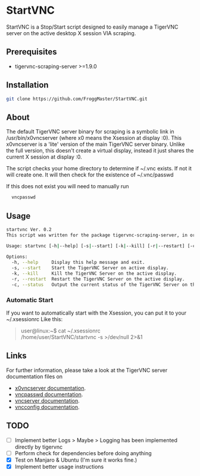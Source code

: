 # StartVNC

StartVNC is a Stop/Start script designed to easily manage a TigerVNC server on the active desktop X session VIA scraping. 

## Prerequisites

- tigervnc-scraping-server >=1.9.0

## Installation

```bash
git clone https://github.com/FroggMaster/StartVNC.git
```

## About
The default TigerVNC server binary for scraping is a symbolic link in /usr/bin/x0vncserver (where x0 means the Xsession at display :0). This x0vncserver is a 'lite' version of the main TigerVNC server binary. Unlike the full version, this doesn't create a virtual display, instead it just shares the current X session at display :0.

The script checks your home directory to determine if ~/.vnc exists. If not it will create one. It will then check for the existence of ~/.vnc/passwd

If this does not exist you will need to manually run
```bash
  vncpasswd
```

## Usage

```bash
startvnc Ver. 0.2  
This script was written for the package tigervnc-scraping-server, in order to log in to the actual X session on the active display.  

Usage: startvnc [-h|--help] [-s|--start] [-k|--kill] [-r|--restart] [-c|--status]  
    
Options:  
  -h, --help     Display this help message and exit.  
  -s, --start    Start the TigerVNC Server on active display.  
  -k, --kill     Kill the TigerVNC Server on the active display.  
  -r, --restart  Restart the TigerVNC Server on the active display.  
  -c, --status   Output the current status of the TigerVNC Server on the active display.
```

### Automatic Start
If you want to automatically start with the Xsession, you can put it to your ~/.xsessionrc
Like this:

> user@linux:~$ cat ~/.xsessionrc  
> /home/user/StartVNC/startvnc -s >/dev/null 2>&1

## Links
For further information, please take a look at the TigerVNC server documentation files on
- [x0vncserver documentation](https://tigervnc.org/doc/x0vncserver.html).
- [vncpasswd documentation](https://tigervnc.org/doc/vncpasswd.html).
- [vncserver documentation](https://tigervnc.org/doc/vncserver.html).
- [vncconfig documentation](https://tigervnc.org/doc/vncconfig.html).

## TODO
- [ ] Implement better Logs > Maybe > Logging has been implemented directly by tigervnc
- [ ] Perform check for dependencies before doing anything
- [X] Test on Manjaro & Ubuntu (I'm sure it works fine.)
- [X] Implement better usage instructions
